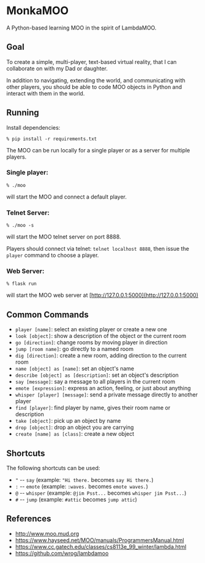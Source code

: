MonkaMOO
========

A Python-based learning MOO in the spirit of LambdaMOO.

Goal
----

To create a simple, multi-player, text-based virtual reality, that I can collaborate on with my Dad or daughter.

In addition to navigating, extending the world, and communicating with other players, you should be
able to code MOO objects in Python and interact with them in the world.

Running
-------

Install dependencies:

```
% pip install -r requirements.txt
```

The MOO can be run locally for a single player or as a server for multiple players.

### Single player:

```
% ./moo
```

will start the MOO and connect a default player.

### Telnet Server:

```
% ./moo -s
```

will start the MOO telnet server on port 8888.

Players should connect via telnet: `telnet localhost 8888`, then issue the `player` command to choose a player.

### Web Server:

```
% flask run
```

will start the MOO web server at [http://127.0.0.1:5000](http://127.0.0.1:5000)

Common Commands
---------------

* `player [name]`: select an existing player or create a new one
* `look [object]`: show a description of the object or the current room
* `go [direction]`: change rooms by moving player in direction
* `jump [room name]`: go directly to a named room
* `dig [direction]`: create a new room, adding direction to the current room
* `name [object] as [name]`: set an object's name
* `describe [object] as [description]`: set an object's description
* `say [message]`: say a message to all players in the current room
* `emote [expression]`: express an action, feeling, or just about anything
* `whisper [player] [message]`: send a private message directly to another player
* `find [player]`: find player by name, gives their room name or description
* `take [object]`: pick up an object by name
* `drop [object]`: drop an object you are carrying
* `create [name] as [class]`: create a new object

Shortcuts
---------

The following shortcuts can be used:

* `"` -- `say` (example: `"Hi there.` becomes `say Hi there.`)
* `:` -- `emote` (example: `:waves.` becomes `emote waves.`)
* `@` -- `whisper` (example: `@jim Psst...` becomes `whisper jim Psst...`)
* `#` -- `jump` (example: `#attic` becomes `jump attic`)

References
----------

* http://www.moo.mud.org
* https://www.hayseed.net/MOO/manuals/ProgrammersManual.html
* https://www.cc.gatech.edu/classes/cs8113e_99_winter/lambda.html
* https://github.com/wrog/lambdamoo

